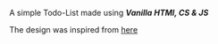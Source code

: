 A simple Todo-List made using ***Vanilla HTMl, CS & JS***

The design was inspired from [here](https://dribbble.com/shots/22604632-Todo-Website-Todo-App)
